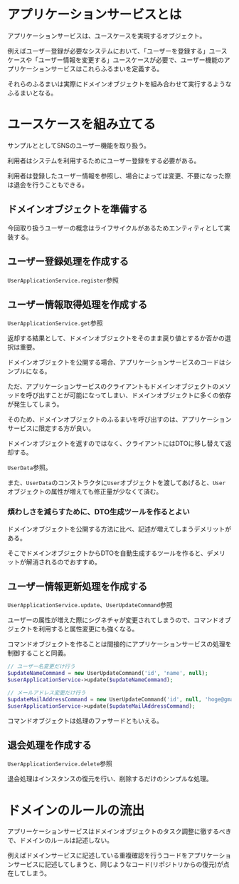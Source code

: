 # アプリケーションサービスとは

アプリケーションサービスは、ユースケースを実現するオブジェクト。

例えばユーザー登録が必要なシステムにおいて、「ユーザーを登録する」ユースケースや「ユーザー情報を変更する」ユースケースが必要で、ユーザー機能のアプリケーションサービスはこれらふるまいを定義する。

それらのふるまいは実際にドメインオブジェクトを組み合わせて実行するようなふるまいとなる。

# ユースケースを組み立てる

サンプルととしてSNSのユーザー機能を取り扱う。

利用者はシステムを利用するためにユーザー登録をする必要がある。

利用者は登録したユーザー情報を参照し、場合によっては変更、不要になった際は退会を行うこともできる。

## ドメインオブジェクトを準備する

今回取り扱うユーザーの概念はライフサイクルがあるためエンティティとして実装する。

## ユーザー登録処理を作成する

`UserApplicationService.register`参照

## ユーザー情報取得処理を作成する

`UserApplicationService.get`参照

返却する結果として、ドメインオブジェクトをそのまま戻り値とするか否かの選択は重要。

ドメインオブジェクトを公開する場合、アプリケーションサービスのコードはシンプルになる。

ただ、アプリケーションサービスのクライアントもドメインオブジェクトのメソッドを呼び出すことが可能になってしまい、ドメインオブジェクトに多くの依存が発生してしまう。

そのため、ドメインオブジェクトのふるまいを呼び出すのは、アプリケーションサービスに限定する方が良い。

ドメインオブジェクトを返すのではなく、クライアントにはDTOに移し替えて返却する。

`UserData`参照。

また、`UserData`のコンストラクタに`User`オブジェクトを渡してあげると、`User`オブジェクトの属性が増えても修正量が少なくて済む。

### 煩わしさを減らすために、DTO生成ツールを作るとよい

ドメインオブジェクトを公開する方法に比べ、記述が増えてしまうデメリットがある。

そこでドメインオブジェクトからDTOを自動生成するツールを作ると、デメリットが解消されるのでおすすめ。

## ユーザー情報更新処理を作成する

`UserApplicationService.update`、`UserUpdateCommand`参照

ユーザーの属性が増えた際にシグネチャが変更されてしまうので、コマンドオブジェクトを利用すると属性変更にも強くなる。

コマンドオブジェクトを作ることは間接的にアプリケーションサービスの処理を制御することと同義。

```php
// ユーザー名変更だけ行う
$updateNameCommand = new UserUpdateCommand('id', 'name', null);
$userApplicationService->update($updateNameCommand);

// メールアドレス変更だけ行う
$updateMailAddressCommand = new UserUpdateCommand('id', null, 'hoge@gmail.com');
$userApplicationService->update($updateMailAddressCommand);
```

コマンドオブジェクトは処理のファサードともいえる。

## 退会処理を作成する

`UserApplicationService.delete`参照

退会処理はインスタンスの復元を行い、削除するだけのシンプルな処理。

# ドメインのルールの流出

アプリーケーションサービスはドメインオブジェクトのタスク調整に徹するべきで、ドメインのルールは記述しない。

例えばドメインサービスに記述している重複確認を行うコードをアプリケーションサービスに記述してしまうと、同じようなコード(リポジトリからの復元)が点在してしまう。